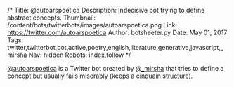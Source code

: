 /*
Title: @autoarspoetica
Description: Indecisive bot trying to define abstract concepts. 
Thumbnail: /content/bots/twitterbots/images/autoarspoetica.png
Link: https://twitter.com/autoarspoetica
Author: botsheeter.py
Date: May 01, 2017
Tags: twitter,twitterbot,bot,active,poetry,english,literature,generative,javascript,_mirsha
Nav: hidden
Robots: index,follow
*/

[@autoarspoetica](https://twitter.com/autoarspoetica) is a Twitter bot created by [@\_mirsha](https://twitter.com/_mirsha) that tries to define a concept but usually fails miserably (keeps a [cinquain structure](https://en.wikipedia.org/wiki/Cinquain)).
